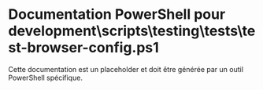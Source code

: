 # Documentation PowerShell pour development\scripts\testing\tests\test-browser-config.ps1

Cette documentation est un placeholder et doit être générée par un outil PowerShell spécifique.
